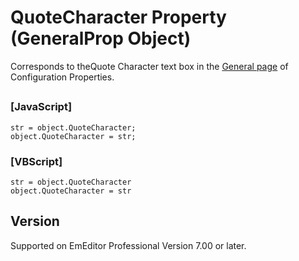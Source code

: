 # QuoteCharacter Property (GeneralProp Object)

Corresponds to theQuote Character text box in the [General page](../../dlg/properties/general/index) of Configuration Properties.

## 

### \[JavaScript\]

```
str = object.QuoteCharacter;
object.QuoteCharacter = str;
```

### \[VBScript\]

```
str = object.QuoteCharacter
object.QuoteCharacter = str
```

## Version

Supported on EmEditor Professional Version 7.00 or later.
